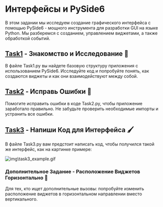 # Интерфейсы и PySide6 

В этом задании мы исследуем создание графического интерфейса с помощью PySide6 - мощного инструмента для разработки GUI на языке Python. Мы разберемся с созданием, управлением виджетами, а также обработкой событий.


## [Task1](Task1.py) - Знакомство и Исследование 🚀
В файле Task1.py вы найдете базовую структуру приложения с использованием PySide6. Исследуйте код и попробуйте понять, как создаются виджеты и как они взаимодействуют между собой.

## [Task2](Task2.py) - Исправь Ошибки 🔧
Помогите исправить ошибки в коде Task2.py, чтобы приложение заработало правильно. Не забудьте проверить необходимые импорты и устранить все ошибки.

## [Task3](Task3.py) - Напиши Код для Интерфейса 🖌️
В файле Task3.py вам предстоит написать код, чтобы получился такой же интерфейс, как на картинке примере:

![img\task3_example.gif](https://github.com/rezvaya/GUI_practice/blob/main/img/task3_example.gif?raw=true)

### Дополнительное Задание - Расположение Виджетов Горизонтально 🌟
Для тех, кто ищет дополнительные вызовы: попробуйте изменить расположение виджетов в горизонтальном направлении вместо вертикального.